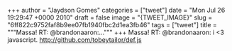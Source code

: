 
+++
author = "Jaydson Gomes"
categories = ["tweet"]
date = "Mon Jul 26 19:29:47 +0000 2010"
draft = false
image = "{TWEET_IMAGE}"
slug = "6ff822c9752faf8b9ee07fb1940fbc2d1ea3fb46"
tags = ["tweet"]
title = """Massa! RT: @brandonaaron:..."""
+++
Massa! RT: @brandonaaron: i &lt;3 javascript. http://github.com/tobeytailor/def.js

